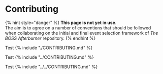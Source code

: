 # Contributing



{% hint style="danger" %}
**This page is not yet in use.**  
The aim is to agree on a number of conventions that should be followed when collaborating on the initial and final event selection framework of _The BOSS Afterburner_ repository.
{% endhint %}

Test
{% include "./CONTRIBUTING.md" %}

Test
{% include "../CONTRIBUTING.md" %}

Test
{% include "../../CONTRIBUTING.md" %}